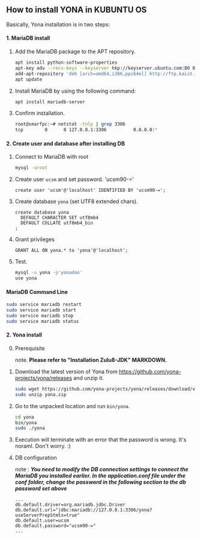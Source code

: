 ## How to install YONA in KUBUNTU OS

Basically, Yona installation is in two steps:

#### 1. MariaDB install

1. Add the MariaDB package to the APT repository.

   ```bash
   apt install python-software-properties
   apt-key adv --recv-keys --keyserver hkp://keyserver.ubuntu.com:80 0xF1656F24C74CD1D8
   add-apt-repository 'deb [arch=amd64,i386,ppc64el] http://ftp.kaist.ac.kr/mariadb/repo/10.1/ubuntu xenial main'
   apt update
   ```

2. Install MariaDB by using the following command:
   ```bash
   apt install mariadb-server
   ```
   
3. Confirm installation.

   ```bash
   root@smarfpc:~# netstat -tnlp | grep 3306
   tcp        0      0 127.0.0.1:3306          0.0.0.0:*               LISTEN      27469/mysqld 
   ```



#### 2. Create user and database after installing DB

1. Connect to MariaDB with root

   ```bash
   mysql -uroot 
   ```

2. Create user `ucsm` and set password. 'ucsm90-='

   ```mysql
   create user 'ucsm'@'localhost' IDENTIFIED BY 'ucsm90-=';
   ```

3. Create database `yona` (set UTF8 extended chars).

   ```mysql
   create database yona
     DEFAULT CHARACTER SET utf8mb4
     DEFAULT COLLATE utf8mb4_bin
   ;
   ```

4. Grant privileges

   ```mysql
   GRANT ALL ON yona.* to 'yona'@'localhost';
   ```

5. Test.

   ```bash
   mysql -u yona -p'yonadan'
   use yona
   ```

#### MariaDB Command Line

```bash
sudo service mariadb restart
sudo service mariadb start
sudo service mariadb stop
sudo service mariadb status
```



#### 2. Yona install

0. Prerequisite

   note. **Please refer to "Installation Zulu8-JDK" MARKDOWN.**

1. Download the latest version of Yona from https://github.com/yona-projects/yona/releases and unzip it.

   ```bash
   sudo wget https://github.com/yona-projects/yona/releases/download/v1.3.0/yona-v1.3.0-bin.zip
   sudo unzip yona.zip
   ```

2. Go to the unpacked location and run `bin/yona`.

   ```bash
   cd yona
   bin/yona
   sudo ./yona
   ```

3. Execution will terminate with an error that the password is wrong. It's noraml. Don't worry. :)

4. DB configuration

   note : ***You need to modify the DB connection settings to connect the MariaDB you installed earlier.
   In the application.conf file under the conf folder, change the password in the following section to the db password set above***

   ```properties
   ...
   db.default.driver=org.mariadb.jdbc.Driver
   db.default.url="jdbc:mariadb://127.0.0.1:3306/yona?useServerPrepStmts=true"
   db.default.user=ucsm
   db.default.password="ucsm90-="
   ...
   ```

